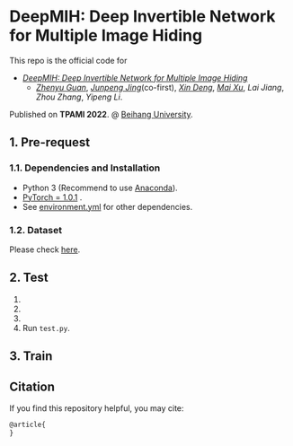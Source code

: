 # DeepMIH: Deep Invertible Network for Multiple Image Hiding

This repo is the official code for

* [*DeepMIH: Deep Invertible Network for Multiple Image Hiding*](https:) 
  * [*Zhenyu Guan*](http://cst.buaa.edu.cn/info/1071/2542.htm), [*Junpeng Jing*](https://tomtomtommi.github.io/)(co-first), [*Xin Deng*](http://www.commsp.ee.ic.ac.uk/~xindeng/), [*Mai Xu*](http://shi.buaa.edu.cn/MaiXu/zh_CN/index.htm), *Lai Jiang*, *Zhou Zhang*, *Yipeng Li*.

Published on **TPAMI 2022**.
@ [Beihang University](http://ev.buaa.edu.cn/).

<!-- <center> -->
<!--   <img src=https://github.com/TomTomTommi/HiNet/blob/main/HiNet.png width=60% /> -->
<!-- </center> -->


## 1. Pre-request

### 1.1. Dependencies and Installation

- Python 3 (Recommend to use [Anaconda](https://www.anaconda.com/download/#linux)).
- [PyTorch = 1.0.1](https://pytorch.org/) .
- See [environment.yml](https://github.com/TomTomTommi/HiNet/blob/main/environment.yml) for other dependencies.

### 1.2. Dataset

Please check [here](https://github.com/).

## 2. Test

1. 
2. 
3. 
4. Run `test.py`.


## 3. Train



## Citation
If you find this repository helpful, you may cite:

```tex
@article{
}
```
